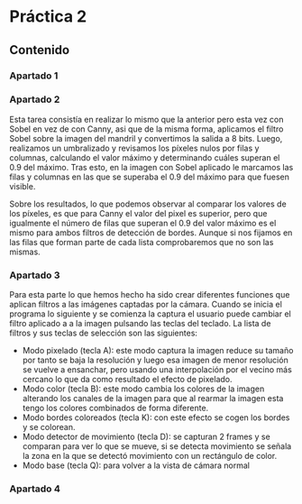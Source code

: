 # Práctica 2
## Contenido
### Apartado 1

### Apartado 2
Esta tarea consistía en realizar lo mismo que la anterior pero esta vez con Sobel en vez de con Canny, asi que de la misma forma, aplicamos el filtro Sobel sobre la imagen del mandril y convertimos la salida a 8 bits. Luego, realizamos un umbralizado y revisamos los píxeles nulos por filas y columnas, calculando el valor máximo y determinando cuáles superan el 0.9 del máximo. Tras esto, en la imagen con Sobel aplicado le marcamos las filas y columnas en las que se superaba el 0.9 del máximo para que fuesen visible.

Sobre los resultados, lo que podemos observar al comparar los valores de los píxeles, es que para Canny el valor del pixel es superior, pero que igualmente el número de filas que superan el 0.9 del valor máximo es el mismo para ambos filtros de detección de bordes. Aunque si nos fijamos en las filas que forman parte de cada lista comprobaremos que no son las mismas.

### Apartado 3
Para esta parte lo que hemos hecho ha sido crear diferentes funciones que aplican filtros a las imágenes captadas por la cámara. Cuando se inicia el programa lo siguiente y se comienza la captura el usuario puede cambiar el filtro aplicado a a la imagen pulsando las teclas del teclado. La lista de filtros y sus teclas de selección son las siguientes:

- Modo pixelado (tecla A): este modo captura la imagen reduce su tamaño por tanto se baja la resolución y luego esa imagen de menor resolución se vuelve a ensanchar, pero usando una interpolación por el vecino más cercano lo que da como resultado el efecto de pixelado.
- Modo color (tecla B): este modo cambia los colores de la imagen alterando los canales de la imagen para que al rearmar la imagen esta tengo los colores combinados de forma diferente.
- Modo bordes coloreados (tecla K): con este efecto se cogen los bordes y se colorean.
- Modo detector de movimiento (tecla D): se capturan 2 frames y se comparan para ver lo que se mueve, si se detecta movimiento se señala la zona en la que se detectó movimiento con un rectángulo de color.
- Modo base (tecla Q): para volver a la vista de cámara normal


### Apartado 4
